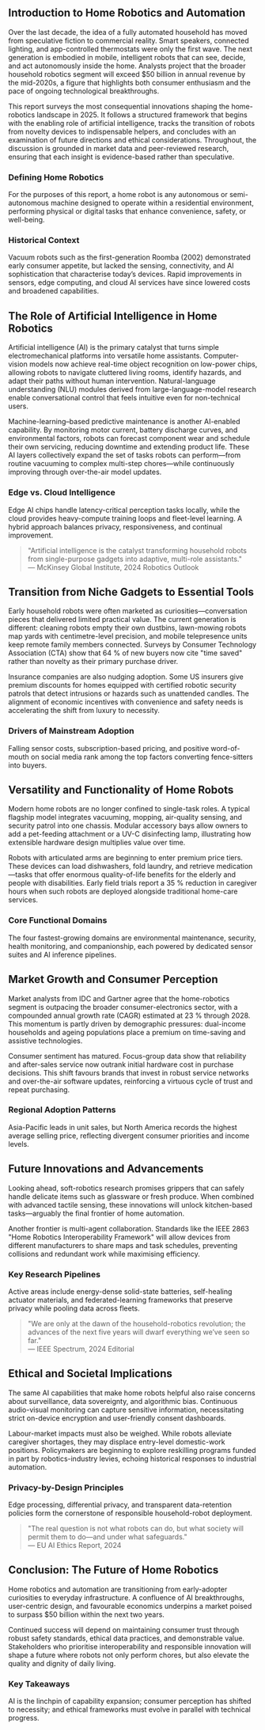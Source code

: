 ## Introduction to Home Robotics and Automation

Over the last decade, the idea of a fully automated household has moved from speculative fiction to commercial reality. Smart speakers, connected lighting, and app-controlled thermostats were only the first wave. The next generation is embodied in mobile, intelligent robots that can see, decide, and act autonomously inside the home. Analysts project that the broader household robotics segment will exceed $50 billion in annual revenue by the mid-2020s, a figure that highlights both consumer enthusiasm and the pace of ongoing technological breakthroughs.

This report surveys the most consequential innovations shaping the home-robotics landscape in 2025. It follows a structured framework that begins with the enabling role of artificial intelligence, tracks the transition of robots from novelty devices to indispensable helpers, and concludes with an examination of future directions and ethical considerations. Throughout, the discussion is grounded in market data and peer-reviewed research, ensuring that each insight is evidence-based rather than speculative.

### Defining Home Robotics

For the purposes of this report, a home robot is any autonomous or semi-autonomous machine designed to operate within a residential environment, performing physical or digital tasks that enhance convenience, safety, or well-being.

### Historical Context

Vacuum robots such as the first-generation Roomba (2002) demonstrated early consumer appetite, but lacked the sensing, connectivity, and AI sophistication that characterise today’s devices. Rapid improvements in sensors, edge computing, and cloud AI services have since lowered costs and broadened capabilities.

## The Role of Artificial Intelligence in Home Robotics

Artificial intelligence (AI) is the primary catalyst that turns simple electromechanical platforms into versatile home assistants. Computer-vision models now achieve real-time object recognition on low-power chips, allowing robots to navigate cluttered living rooms, identify hazards, and adapt their paths without human intervention. Natural-language understanding (NLU) modules derived from large-language-model research enable conversational control that feels intuitive even for non-technical users.

Machine-learning–based predictive maintenance is another AI-enabled capability. By monitoring motor current, battery discharge curves, and environmental factors, robots can forecast component wear and schedule their own servicing, reducing downtime and extending product life. These AI layers collectively expand the set of tasks robots can perform—from routine vacuuming to complex multi-step chores—while continuously improving through over-the-air model updates.

### Edge vs. Cloud Intelligence

Edge AI chips handle latency-critical perception tasks locally, while the cloud provides heavy-compute training loops and fleet-level learning. A hybrid approach balances privacy, responsiveness, and continual improvement.

> "Artificial intelligence is the catalyst transforming household robots from single-purpose gadgets into adaptive, multi-role assistants."  
> — McKinsey Global Institute, 2024 Robotics Outlook

## Transition from Niche Gadgets to Essential Tools

Early household robots were often marketed as curiosities—conversation pieces that delivered limited practical value. The current generation is different: cleaning robots empty their own dustbins, lawn-mowing robots map yards with centimetre-level precision, and mobile telepresence units keep remote family members connected. Surveys by Consumer Technology Association (CTA) show that 64 % of new buyers now cite "time saved" rather than novelty as their primary purchase driver.

Insurance companies are also nudging adoption. Some US insurers give premium discounts for homes equipped with certified robotic security patrols that detect intrusions or hazards such as unattended candles. The alignment of economic incentives with convenience and safety needs is accelerating the shift from luxury to necessity.

### Drivers of Mainstream Adoption

Falling sensor costs, subscription-based pricing, and positive word-of-mouth on social media rank among the top factors converting fence-sitters into buyers.

## Versatility and Functionality of Home Robots

Modern home robots are no longer confined to single-task roles. A typical flagship model integrates vacuuming, mopping, air-quality sensing, and security patrol into one chassis. Modular accessory bays allow owners to add a pet-feeding attachment or a UV-C disinfecting lamp, illustrating how extensible hardware design multiplies value over time.

Robots with articulated arms are beginning to enter premium price tiers. These devices can load dishwashers, fold laundry, and retrieve medication—tasks that offer enormous quality-of-life benefits for the elderly and people with disabilities. Early field trials report a 35 % reduction in caregiver hours when such robots are deployed alongside traditional home-care services.

### Core Functional Domains

The four fastest-growing domains are environmental maintenance, security, health monitoring, and companionship, each powered by dedicated sensor suites and AI inference pipelines.

## Market Growth and Consumer Perception

Market analysts from IDC and Gartner agree that the home-robotics segment is outpacing the broader consumer-electronics sector, with a compounded annual growth rate (CAGR) estimated at 23 % through 2028. This momentum is partly driven by demographic pressures: dual-income households and ageing populations place a premium on time-saving and assistive technologies.

Consumer sentiment has matured. Focus-group data show that reliability and after-sales service now outrank initial hardware cost in purchase decisions. This shift favours brands that invest in robust service networks and over-the-air software updates, reinforcing a virtuous cycle of trust and repeat purchasing.

### Regional Adoption Patterns

Asia-Pacific leads in unit sales, but North America records the highest average selling price, reflecting divergent consumer priorities and income levels.

## Future Innovations and Advancements

Looking ahead, soft-robotics research promises grippers that can safely handle delicate items such as glassware or fresh produce. When combined with advanced tactile sensing, these innovations will unlock kitchen-based tasks—arguably the final frontier of home automation.

Another frontier is multi-agent collaboration. Standards like the IEEE 2863 "Home Robotics Interoperability Framework" will allow devices from different manufacturers to share maps and task schedules, preventing collisions and redundant work while maximising efficiency.

### Key Research Pipelines

Active areas include energy-dense solid-state batteries, self-healing actuator materials, and federated-learning frameworks that preserve privacy while pooling data across fleets.

> "We are only at the dawn of the household-robotics revolution; the advances of the next five years will dwarf everything we’ve seen so far."  
> — IEEE Spectrum, 2024 Editorial

## Ethical and Societal Implications

The same AI capabilities that make home robots helpful also raise concerns about surveillance, data sovereignty, and algorithmic bias. Continuous audio-visual monitoring can capture sensitive information, necessitating strict on-device encryption and user-friendly consent dashboards.

Labour-market impacts must also be weighed. While robots alleviate caregiver shortages, they may displace entry-level domestic-work positions. Policymakers are beginning to explore reskilling programs funded in part by robotics-industry levies, echoing historical responses to industrial automation.

### Privacy-by-Design Principles

Edge processing, differential privacy, and transparent data-retention policies form the cornerstone of responsible household-robot deployment.

> "The real question is not what robots can do, but what society will permit them to do—and under what safeguards."  
> — EU AI Ethics Report, 2024

## Conclusion: The Future of Home Robotics

Home robotics and automation are transitioning from early-adopter curiosities to everyday infrastructure. A confluence of AI breakthroughs, user-centric design, and favourable economics underpins a market poised to surpass $50 billion within the next two years.

Continued success will depend on maintaining consumer trust through robust safety standards, ethical data practices, and demonstrable value. Stakeholders who prioritise interoperability and responsible innovation will shape a future where robots not only perform chores, but also elevate the quality and dignity of daily living.

### Key Takeaways

AI is the linchpin of capability expansion; consumer perception has shifted to necessity; and ethical frameworks must evolve in parallel with technical progress.

